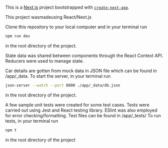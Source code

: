 This is a [Next.js](https://nextjs.org/) project bootstrapped with [`create-next-app`](https://github.com/vercel/next.js/tree/canary/packages/create-next-app).

This project wasmadeusing React/Next.js

Clone this repository to your local computer and in your terminal run 
```bash
npm run dev
``` 
in the root directory of the project.

State data was shared between components through the React Context API.
Reducers were used to manage state.

Car details are gotten from mock data in JSON file which can be found in <rootDir>/app/_data. To start the server, in your terminal run
```bash
json-server --watch --port 8000 ./app/_data/db.json
``` 
in the root directory of the project.

A few sample unit tests were created for some test cases. Tests were carried out using Jest and React testing library. ESlint was also employed for error checking/formatting.
Test files can be found in <rootDir>/app/_tests/
To run tests, in your terminal run
```bash
npm t
``` 
in the root directory of the project